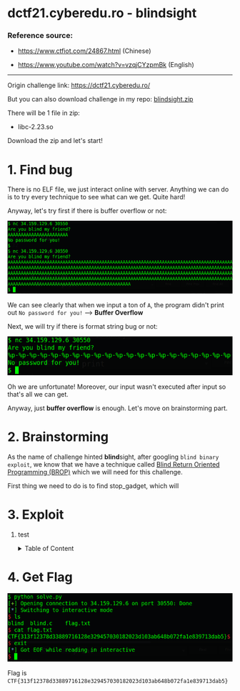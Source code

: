 # dctf21.cyberedu.ro - blindsight

### Reference source:

- https://www.ctfiot.com/24867.html (Chinese)

- https://www.youtube.com/watch?v=vzqjCYzpmBk (English)

---

Origin challenge link: https://dctf21.cyberedu.ro/

But you can also download challenge in my repo: [blindsight.zip](blindsight.zip)

There will be 1 file in zip:

- libc-2.23.so

Download the zip and let's start!

# 1. Find bug

There is no ELF file, we just interact online with server. Anything we can do is to try every technique to see what can we get. Quite hard! 

Anyway, let's try first if there is buffer overflow or not:

![try_buffer_overflow.png](images/try_buffer_overflow.png)

We can see clearly that when we input a ton of `A`, the program didn't print out `No password for you!` --> **Buffer Overflow**

Next, we will try if there is format string bug or not:

![try_format_string.png](images/try_format_string.png)

Oh we are unfortunate! Moreover, our input wasn't executed after input so that's all we can get. 

Anyway, just **buffer overflow** is enough. Let's move on brainstorming part.

# 2. Brainstorming

As the name of challenge hinted **blind**sight, after googling `blind binary exploit`, we know that we have a technique called [Blind Return Oriented Programming (BROP)](https://en.wikipedia.org/wiki/Blind_return_oriented_programming) which we will need for this challenge. 

First thing we need to do is to find stop_gadget, which will 

# 3. Exploit

1. test

	<details>
	<summary>Table of Content</summary>
	<p>

	```
	1. Finding stop_gadget
	2. Finding useful_gadget
	3. Finding main address
	4. Finding puts@plt
	5. Dumping stack
	6. Get shell
	```

	</p>
	</details>



# 4. Get Flag

![get_flag.png](images/get_flag.png)

Flag is `CTF{313f12378d33889716128e329457030182023d103ab648b072fa1e839713dab5}`